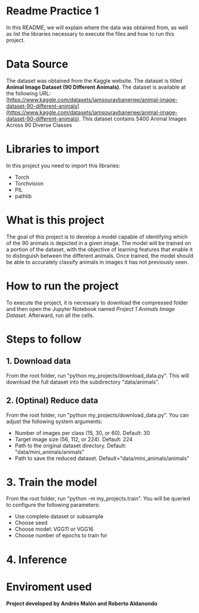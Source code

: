 ﻿# Readme Practice 1

In this README, we will explain where the data was obtained from, as well as list the libraries necessary to execute the files and how to run this project.


# Data Source
The dataset was obtained from the Kaggle website. The dataset is titled **Animal Image Dataset (90 Different Animals)**. The dataset is available at the following URL: [https://www.kaggle.com/datasets/iamsouravbanerjee/animal-image-dataset-90-different-animals](https://www.kaggle.com/datasets/iamsouravbanerjee/animal-image-dataset-90-different-animals). This dataset contains 5400 Animal Images Across 90 Diverse Classes




# Libraries to import

In this project you need to import this libraries:

 - Torch
 - Torchvision
 - PIL
 - pathlib

# What is this project
The goal of this project is to develop a model capable of identifying which of the 90 animals is depicted in a given image. The model will be trained on a portion of the dataset, with the objective of learning features that enable it to distinguish between the different animals. Once trained, the model should be able to accurately classify animals in images it has not previously seen.

# How to run the project 
To execute the project, it is necessary to download the compressed folder and then open the Jupyter Notebook named _Project 1 Animals Image Dataset_. Afterward, run all the cells.

# Steps to follow
## 1. Download data
From the root folder, run "python my_projects/download_data.py". This will download the full dataset into the subdirectory "data/animals".

## 2. (Optinal) Reduce data
From the root folder, run "python my_projects/download_data.py". You can adjust the following system arguments:
- Number of images per class (15, 30, or 60). Default: 30
- Target image size (56, 112, or 224). Default: 224
- Path to the original dataset directory. Default: "data/mini_animals/animals"
- Path to save the reduced dataset. Default="data/mini_animals/animals"

# 3. Train the model
From the root folder, run "python -m my_projects.train". You will be queried to configure the following parameters:
- Use complete dataset or subsample
- Choose seed
- Choose model: VGG11 or VGG16
- Choose number of epochs to train for

# 4. Inference

# Enviroment used


**Project developed by Andrés Malón and Roberto Aldanondo**
